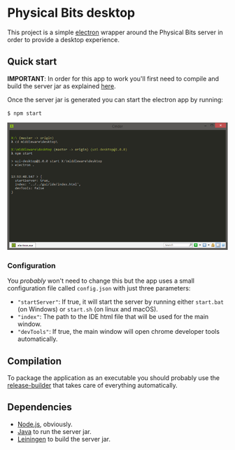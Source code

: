 # Physical Bits desktop

This project is a simple [electron](https://www.electronjs.org/) wrapper around the Physical Bits server in order to provide a desktop experience.

## Quick start

__IMPORTANT__: In order for this app to work you'll first need to compile and build the server jar as explained [here](https://github.com/GIRA/PhysicalBits/tree/master/middleware/server#compilation).

Once the server jar is generated you can start the electron app by running:

    $ npm start

![electron](/docs/img/electron.png)

### Configuration

You *probably* won't need to change this but the app uses a small configuration file called `config.json` with just three parameters:

* `"startServer"`: If true, it will start the server by running either `start.bat` (on Windows) or `start.sh` (on linux and macOS).
* `"index"`: The path to the IDE html file that will be used for the main window.
* `"devTools"`: If true, the main window will open chrome developer tools automatically.

## Compilation

To package the application as an executable you should probably use the [release-builder](https://github.com/GIRA/PhysicalBits/tree/master/release-builder) that takes care of everything automatically.

## Dependencies

* [Node.js](https://nodejs.org/), obviously.
* [Java](https://openjdk.java.net/) to run the server jar.
* [Leiningen](https://leiningen.org/) to build the server jar.
